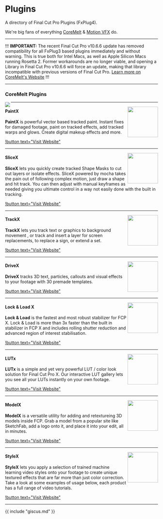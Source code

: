 # Plugins

A directory of Final Cut Pro Plugins (FxPlug4).

We're big fans of everything [CoreMelt](https://coremelt.com) & [Motion VFX](https://www.motionvfx.com) do.

---

!!!
**IMPORTANT:** The recent Final Cut Pro v10.6.6 update has removed compatibility for all FxPlug3 based plugins immediately and without warning. This is true both for Intel Macs, as well as Apple Silicon Macs running Rosetta 2. Former workarounds are no longer viable, and opening a Library in Final Cut Pro v10.6.6 will force an update, making that library incompatible with previous versions of Final Cut Pro.
[Learn more on CoreMelt's Website](https://coremelt.com/blogs/news/final-cut-pro-10-6-6-important-note-before-you-update)
!!!

---

### CoreMelt Plugins

<img src="https://fcp.cafe/static/coremelt.png" align="left" />

---

<img src="https://fcp.cafe/static/paintx.png" align="right" style="height:100px !important; width:100px !important; " />

#### PaintX

**PaintX** is powerful vector based tracked paint. Instant fixes for damaged footage, paint on tracked effects, add tracked warps and glows. Create digital makeup effects and more.

[!button text="Visit Website"](https://coremelt.com/products/paintx-powered-by-mocha)

---

<img src="https://fcp.cafe/static/slicex.png" align="right" style="height:100px !important; width:100px !important; " />

#### SliceX

**SliceX** lets you quickly create tracked Shape Masks to cut out layers or isolate effects. SliceX powered by mocha takes the pain out of following complex motion, just draw a shape and hit track. You can then adjust with manual keyframes as needed giving you ultimate control in a way not easily done with the built in tracking.

[!button text="Visit Website"](https://coremelt.com/products/slicex-powered-by-mocha)

---

<img src="https://fcp.cafe/static/trackx.png" align="right" style="height:100px !important; width:100px !important; " />

#### TrackX

**TrackX** lets you track text or graphics to background movement , or track and insert a layer for screen replacements, to replace a sign, or extend a set.

[!button text="Visit Website"](https://coremelt.com/products/trackx-powered-by-mocha)

---

<img src="https://fcp.cafe/static/drivex.png" align="right" style="height:100px !important; width:100px !important; " />

#### DriveX

**DriveX** tracks 3D text, particles, callouts and visual effects to your footage with 30 premade templates.

[!button text="Visit Website"](https://www.coremelt.com/drivex/)

---

<img src="https://fcp.cafe/static/lockandloadx.png" align="right" style="height:100px !important; width:100px !important; " />

#### Lock & Load X

**Lock & Load** is the fastest and most robust stabilizer for FCP X. Lock & Load is more than 3x faster than the built in stabilizer in FCP X and includes rolling shutter reduction and advanced region of interest stabilisation.

[!button text="Visit Website"](https://coremelt.com/products/lock-and-load-x)

---

<img src="https://fcp.cafe/static/lutx.png" align="right" style="height:100px !important; width:100px !important; " />

#### LUTx

**LUTx** is a simple and yet very powerful LUT / color look solution for Final Cut Pro X. Our interactive LUT gallery lets you see all your LUTs instantly on your own footage.

[!button text="Visit Website"](https://coremelt.com/products/lutx-feature-look-collection)

---

<img src="https://fcp.cafe/static/modelx.png" align="right" style="height:100px !important; width:100px !important; " />

#### ModelX

**ModelX** is a versatile utility for adding and retextureing 3D models inside FCP. Grab a model from a popular site like SketchFab, add a logo onto it, and place it into your edit, all in minutes.

[!button text="Visit Website"](https://coremelt.com/products/modelx-next-gen-3d-models-with-pbr-materials-and-lighting-for-final-cut-pro)

---

<img src="https://fcp.cafe/static/stylex.png" align="right" style="height:100px !important; width:100px !important; " />

#### StyleX

**StyleX** lets you apply a selection of trained machine learning video styles onto your footage to create unique textured effects that are far more than just color correction. Take a look at some examples of usage below, each product has a full range of video tutorials.

[!button text="Visit Website"](https://coremelt.com/products/stylex-video-style-transfer-for-fcpx)

---

{{ include "giscus.md" }}

